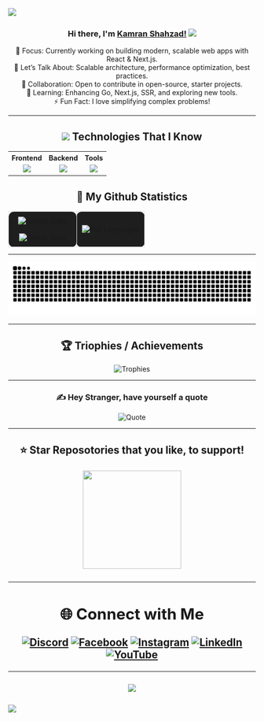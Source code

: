 
<img src="https://user-images.githubusercontent.com/73097560/115834477-dbab4500-a447-11eb-908a-139a6edaec5c.gif">

<div align="center">
  
### Hi there, I'm [Kamran Shahzad!](https://github.com/iKamranShahzad) <img src = "https://raw.githubusercontent.com/MartinHeinz/MartinHeinz/master/wave.gif" width = 30px>
  
🔭 Focus: Currently working on building modern, scalable web apps with React &  Next.js.<br> 
💬 Let’s Talk About: Scalable architecture, performance optimization, best practices.<br>
👯 Collaboration: Open to contribute in open-source, starter projects.<br> 
🌱 Learning: Enhancing Go, Next.js, SSR, and exploring new tools.<br> 
⚡ Fun Fact: I love simplifying complex problems!
  
</div>

---

<div align="center">
  
<h2> <img src = "https://media2.giphy.com/media/QssGEmpkyEOhBCb7e1/giphy.gif?cid=ecf05e47a0n3gi1bfqntqmob8g9aid1oyj2wr3ds3mg700bl&rid=giphy.gif" width = 32px > Technologies That I Know</h2>


<table align="center">
  <tr>
    <th>Frontend</th>
    <th>Backend</th>
    <th>Tools</th>
  </tr>
  <tr>
    <td align="center">
      <a href="https://skillicons.dev">
        <img src="https://skillicons.dev/icons?i=js,react,nextjs,ts,tailwind&perline=7" />
      </a>
    </td>
    <td align="center">
      <a href="https://skillicons.dev">
        <img src="https://skillicons.dev/icons?i=go,nodejs,mongodb&perline=7" />
      </a>
    </td>
    <td align="center">
      <a href="https://skillicons.dev">
        <img src="https://skillicons.dev/icons?i=vscode,postman,github,discord&perline=7" />
      </a>
    </td>
  </tr>
</table>
</div>


<p align="center">

<div align="center">

## 🔭 My Github Statistics


</div>
 
  <table align="center" style="border-collapse: collapse;">
    <tr>
      <td width="50%" align="center" style="padding: 10px; border: 1px solid #e1e1e1; border-radius: 10px; background-color: #1e1e1e;">
        <img src="https://github-readme-stats.vercel.app/api?username=iKamranShahzad&theme=gotham&hide_border=false&include_all_commits=true&count_private=true" alt="GitHub Stats" />
        <br><br>
        <img src="https://github-readme-streak-stats.herokuapp.com/?user=iKamranShahzad&theme=gotham&hide_border=false" alt="Streak Stats" />
      </td>
      <td width="50%" align="center" style="padding: 10px; border: 1px solid #e1e1e1; border-radius: 10px; background-color: #1e1e1e;">
        <img src="https://github-readme-stats.vercel.app/api/top-langs/?username=iKamranShahzad&theme=dark&hide_border=false&no-bg=true&no-frame=true&langs_count=10" alt="Top Languages" />
      </td>
    </tr>
  </table>
</p>
      


---

![snake gif](https://github.com/iKamranShahzad/iKamranShahzad/blob/output/github-contribution-grid-snake.svg)

---

<div align="center">

## 🏆 Triophies / Achievements
![Trophies](https://github-profile-trophy.vercel.app/?username=iKamranShahzad&theme=gotham&no-frame=false&no-bg=false&margin-w=10)

---

### ✍️ Hey Stranger, have yourself a quote
![Quote](https://quotes-github-readme.vercel.app/api?type=horizontal&theme=light)

---

<h2> ⭐ Star Reposotories that you like, to support!

<br>

<p align='center'>
<img src="https://media.giphy.com/media/O51MQ3DduOcGW6ofR3/giphy.gif" width="200" height="200" frameBorder="0" class="giphy-embed" allowFullScreen></img></p>

---

<div align="center">

## 🌐 Connect with Me
[![Discord](https://img.shields.io/badge/Discord-%237289DA.svg?logo=discord&logoColor=white)](https://discord.gg/iemdrake)
[![Facebook](https://img.shields.io/badge/Facebook-%231877F2.svg?logo=Facebook&logoColor=white)](https://facebook.com/iemgamer)
[![Instagram](https://img.shields.io/badge/Instagram-%23E4405F.svg?logo=Instagram&logoColor=white)](https://instagram.com/i_emdrake)
[![LinkedIn](https://img.shields.io/badge/LinkedIn-%230077B5.svg?logo=linkedin&logoColor=white)](https://linkedin.com/in/ikamranshahzad)
[![YouTube](https://img.shields.io/badge/YouTube-%23FF0000.svg?logo=YouTube&logoColor=white)](https://youtube.com/@iemdrake)
  
</div>

---

[![](https://visitcount.itsvg.in/api?id=iKamranShahzad&icon=2&color=12)](https://visitcount.itsvg.in)

</div>

<img src="https://user-images.githubusercontent.com/73097560/115834477-dbab4500-a447-11eb-908a-139a6edaec5c.gif">
